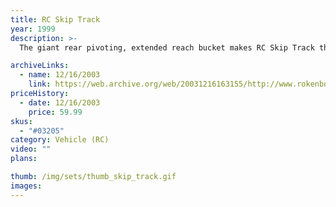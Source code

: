 ```yaml
---
title: RC Skip Track
year: 1999
description: >-
  The giant rear pivoting, extended reach bucket makes RC Skip Track the highest dumping vehicle in the line. It's a great addition for any Rokenbok system. Includes a Rokenbok Metropolitan driver. Includes 12 pieces. Requires Start Set and three AA batteries.

archiveLinks:
  - name: 12/16/2003
    link: https://web.archive.org/web/20031216163155/http://www.rokenbok.com/catalog/pd_rcv_skip_track.html
priceHistory:
  - date: 12/16/2003
    price: 59.99
skus:
  - "#03205"
category: Vehicle (RC)
video: ""
plans:

thumb: /img/sets/thumb_skip_track.gif
images:
---
```

